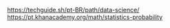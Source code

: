 https://techguide.sh/pt-BR/path/data-science/
https://pt.khanacademy.org/math/statistics-probability
